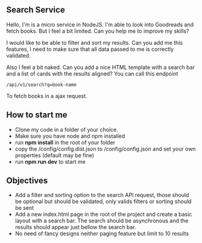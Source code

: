 ## Search Service

Hello, I'm is a micro service in NodeJS.
I'm able to look into Goodreads and fetch books. 
But I feel a bit limited.
Can you help me to improve my skills?

I would like to be able to filter and sort my results.
Can you add me this features, I need to make sure that all data passed to me is correctly validated.

Also I feel a bit naked. Can you add a nice HTML template with a search bar and a list of cards with the results aligned?
You can call this endpoint 
~~~
/api/v1/search?q=book-name
~~~
To fetch books in a ajax request.

## How to start me
- Clone my code in a folder of your choice.
- Make sure you have node and npm installed
- run **npm install** in the root of your folder
- copy the /config/config.dist.json to /config/config.json and set your own properties (default may be fine)
- run **npm run dev** to start me

## Objectives

- Add a filter and sorting option to the search API request, those should be optional but should be validated, only valids filters or sorting should be sent
- Add a new index.html page in the root of the project and create a basic layout with a search bar. The search should be asynchronous and the results should appear just bellow the search bar.
- No need of fancy designs neither paging feature but limit to 10 results